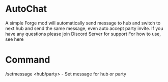 # AutoChat
A simple Forge mod will automatically send message to hub and switch to next hub and send the same message, even auto accept party invite. If you have any questions please join Discord Server for support For how to use, see here

# Command
/setmessage <hub/party> <message> - Set message for hub or party